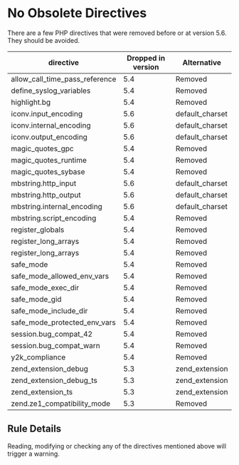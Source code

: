 <!-- Good Practices -->
# No Obsolete Directives

There are a few PHP directives that were removed before or at version 5.6. They should be avoided. 

| directive | Dropped in version  |  Alternative |
|---|---|---|
| allow\_call\_time\_pass\_reference       | 5.4 | Removed |
| define\_syslog\_variables              | 5.4 | Removed |
| highlight.bg                         | 5.4 | Removed |
| iconv.input\_encoding                 | 5.6 | default\_charset |
| iconv.internal\_encoding              | 5.6 | default\_charset |
| iconv.output\_encoding                | 5.6 | default\_charset |
| magic\_quotes\_gpc                     | 5.4 | Removed |
| magic\_quotes\_runtime                 | 5.4 | Removed |
| magic\_quotes\_sybase                  | 5.4 | Removed |
| mbstring.http\_input                  | 5.6 | default\_charset |
| mbstring.http\_output                 | 5.6 | default\_charset |
| mbstring.internal\_encoding           | 5.6 | default\_charset |
| mbstring.script\_encoding             | 5.4 | Removed |
| register\_globals                     | 5.4 | Removed |
| register\_long\_arrays                 | 5.4 | Removed |
| register\_long\_arrays                 | 5.4 | Removed |
| safe\_mode                            | 5.4 | Removed |
| safe\_mode\_allowed\_env\_vars           | 5.4 | Removed |
| safe\_mode\_exec\_dir                   | 5.4 | Removed |
| safe\_mode\_gid                        | 5.4 | Removed |
| safe\_mode\_include\_dir                | 5.4 | Removed |
| safe\_mode\_protected\_env\_vars         | 5.4 | Removed |
| session.bug\_compat\_42                | 5.4 | Removed |
| session.bug\_compat\_warn              | 5.4 | Removed |
| y2k\_compliance                       | 5.4 | Removed |
| zend\_extension\_debug                 | 5.3 | zend\_extension |
| zend\_extension\_debug\_ts              | 5.3 | zend\_extension |
| zend\_extension\_ts                    | 5.3 | zend\_extension |
| zend.ze1\_compatibility\_mode          | 5.3 | Removed |


<!--
|   |   |   |
-->


## Rule Details

Reading, modifying or checking any of the directives mentioned above will trigger a warning. 

<!--
### Options

## When Not To Use It

## Further Readings
-->

